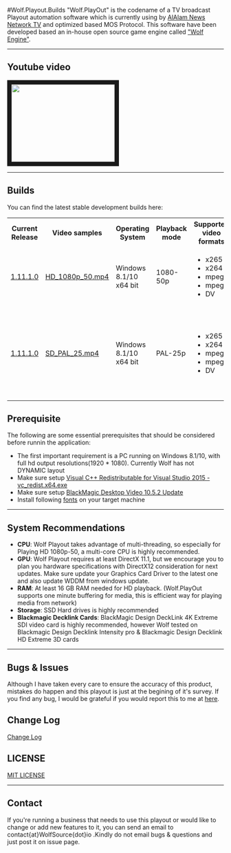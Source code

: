 #Wolf.Playout.Builds
"Wolf.PlayOut" is the codename of a TV broadcast Playout automation software which is currently using by <a href="http://en.alalam.ir/">AlAlam News Network TV</a> and optimized based MOS Protocol. This software have been developed based an in-house open source game engine called <a href="https://github.com/PooyaEimandar/Wolf.Engine">"Wolf Engine"</a>.
<hr>
<h2>Youtube video</h2>
<a href="https://www.youtube.com/watch?v=EZSdEjBvuGY" target="_blank"><img src="https://i.ytimg.com/vi/EZSdEjBvuGY/3.jpg?time=1450630345794" width="240" height="180" border="10" /></a>
<hr>
<h2>Builds</h2>
You can find the latest stable development builds here:
<table style="width:100%">
<tbody>
<tr>
	<th>Current Release</th>
	<th>Video samples</th>
	<th>Operating System</th>
	<th>Playback mode</th>
	<th>Supported video formats</th>
	<th>Supported extensions</th>
	<th>Video bitrate</th>
	<th>Audio channel</th>
	<th>Audio depth</th>
	<th>Audio sample rate</th>
</tr>
<tr>
	<td>
	    <a href="https://github.com/WolfSource/Wolf.Playout.Builds/raw/master/Wolf.PlayOut.Builds/HD_1080p_50/Wolf.PlayOut.Win_1.11.1.0_HD_1080p_50.7z">1.11.1.0</a>
	</td>
	<td><a href="https://netorgft1046267-my.sharepoint.com/personal/contact_wolfsource_io/_layouts/15/guestaccess.aspx?guestaccesstoken=27Y19GfEMpEAiUYBav49u6mPqfsazVU8zf%2fgawPK8qI%3d&docid=15b997a25e85044bbb41da1cb5f6ec425">HD_1080p_50.mp4</a></td>
	<td>Windows 8.1/10 x64 bit</td>
	<td>1080-50p</td>	
	<td>
	    <ul>
	        <li>x265</li>
	        <li>x264</li>
	        <li>mpeg4</li>
	        <li>mpeg2</li>
	        <li>DV</li>
	    </ul>
	</td>
	<td>
	    <ul>
	        <li>avi</li>
	        <li>mp4</li>
	        <li>mpg</li>
	    </ul>
	</td>
	<td>
	    15-30 Mbps
	</td>
	<td>2</td>
	<td>16</td>
	<td>192 khz</td>
</tr>
<tr>
	<td>
	   <a href="https://github.com/WolfSource/Wolf.Playout.Builds/raw/master/Wolf.PlayOut.Builds/SD_PAL_25/Wolf.PlayOut.Win_1.11.1.0_SD_PAL_25.7z">1.11.1.0</a>
	</td>
	<td><a href="https://netorgft1046267-my.sharepoint.com/personal/contact_wolfsource_io/_layouts/15/guestaccess.aspx?guestaccesstoken=ytEvbMzDLZiHGQwzRr1t%2fWBQEqG4R2WMUm4dIDJp%2flI%3d&docid=1010d64fc284541e7bfa52eb193f4ebc2">SD_PAL_25.mp4</a></td>
	<td>Windows 8.1/10 x64 bit</td>
	<td>PAL-25p</td>	
	<td>
	    <ul>
	        <li>x265</li>
	        <li>x264</li>
	        <li>mpeg4</li>
	        <li>mpeg2</li>
	        <li>DV</li>
	    </ul>
	</td>
	<td>
	    <ul>
	        <li>avi</li>
	        <li>mp4</li>
	        <li>mpg</li>
	    </ul>
	</td>
	<td>
	    <ul>
	        <li>15-30 Mbps for HD</li>
	        <li>4-8 Mbps for SD</li>
	    </ul>
	</td>
	<td>2</td>
	<td>16</td>
	<td>192 khz</td>
</tr>
</tbody></table>
<h2>Prerequisite</h2>
The following are some essential prerequisites that should be considered before runnin the application:
<ul>
<li>The first important requirement is a PC running on Windows 8.1/10, with full hd output resolutions(1920 * 1080). Currently Wolf has not DYNAMIC layout</li>
<li>Make sure setup <a href="https://www.microsoft.com/en-us/download/details.aspx?id=48145">Visual C++ Redistributable for Visual Studio 2015 - 	
vc_redist.x64.exe</a></li>
<li>Make sure setup <a href="https://www.blackmagicdesign.com/support/download/e852cd3967694dd9810f57c16fa2c6a2/Windows">BlackMagic Desktop Video 10.5.2 Update</a></li>
<li>Install following <a href="https://github.com/WolfSource/Wolf.Playout.Builds/raw/master/Dependencies/Fonts.zip">fonts</a> on your target machine</li>
</ul>
<hr>
<h2>System Recommendations</h2>
<ul>
<li><strong>CPU</strong>: Wolf Playout takes advantage of multi-threading, so especially for Playing HD 1080p-50, a multi-core CPU is highly recommended.</li>
<li><strong>GPU</strong>: Wolf Playout requires at least DirectX 11.1, but we encourage you to plan you hardware specifications with DirectX12 consideration for next updates. Make sure update your Graphics Card Driver to the latest one and also update WDDM from windows update.</li>
<li><strong>RAM</strong>: At least 16 GB RAM needed for HD playback. (Wolf.PlayOut supports one minute buffering for media, this is efficient way for playing media from network)</li>
<li><strong>Storage</strong>: SSD Hard drives is highly recommended</li>
<li><strong>Blackmagic Decklink Cards</strong>: BlackMagic Design DeckLink 4K Extreme SDI video card is highly recommended, however Wolf tested on Blackmagic Design Decklink Intensity pro & Blackmagic Design Decklink HD Extreme 3D cards</li>
</ul>
<hr>
<h2>Bugs & Issues</h2>
Although I have taken every care to ensure the accuracy of this product, mistakes do happen and this playout is just at the begining of it's survey. If you find any bug, I would be grateful if you would report this to me at <a href="https://github.com/WolfSource/Wolf.Playout.Builds/issues">here</a>. 
<h2>Change Log</h2>
<a href="#">Change Log</a>
<h2>LICENSE</h2>
<a href="https://github.com/WolfSource/Wolf.Playout.Builds/blob/master/LICENSE">MIT LICENSE</a>
<hr>
<h2>Contact</h2>
If you're running a business that needs to use this playout or would like to change or add new features to it, you can send an email to contact{at}WolfSource{dot}io .Kindly do not email bugs & questions and just post it on issue page.   
